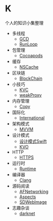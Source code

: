 # K

个人的知识小集整理

- 多线程
  - [GCD](https://github.com/FelixScat/demo_GCD)
  - [RunLoop](https://github.com/FelixScat/demo_Runloop)
- 包管理
  - [Cocoapods](https://github.com/FelixScat/demo_cocoapods)
- 缓存
  - [NSCache](https://github.com/FelixScat/demo_NSCache)
- 区块链
  - [BlockChain](https://github.com/FelixScat/blockChainServer)
- 小技巧
  - [KVC](https://github.com/FelixScat/demo_KVC)
  - [weakProxy](https://github.com/FelixScat/demo_TImer)
- 内存管理
  - [Copy](https://github.com/FelixScat/demo_Copy)
- 国际化
  - [International](./posts/international.md)
- 架构模式
  - [MVVM](https://github.com/FelixScat/demo_MVVM)
- 设计模式
  - [设计模式Swift](./posts/design-pattern.md)
  - [KVO](https://github.com/FelixScat/demo_KVO)
- HTTP
  - [HTTPS](./posts/HTTPS.md)
- 运行时
  - [Runtime](https://github.com/FelixScat/demo_Runtime)
- 编译器
  - [Clang](https://github.com/FelixScat/ClangTest)
- 源码阅读
  - [AFNetworking](https://github.com/FelixScat/demo_AFN)
  - [Aspects](https://github.com/FelixScat/demo_Aspects)
  - [SDWebImage](https://github.com/FelixScat/demo_SDWebImage)
- 志趣杂谈
  - [darknet](./posts/darknet.md)

